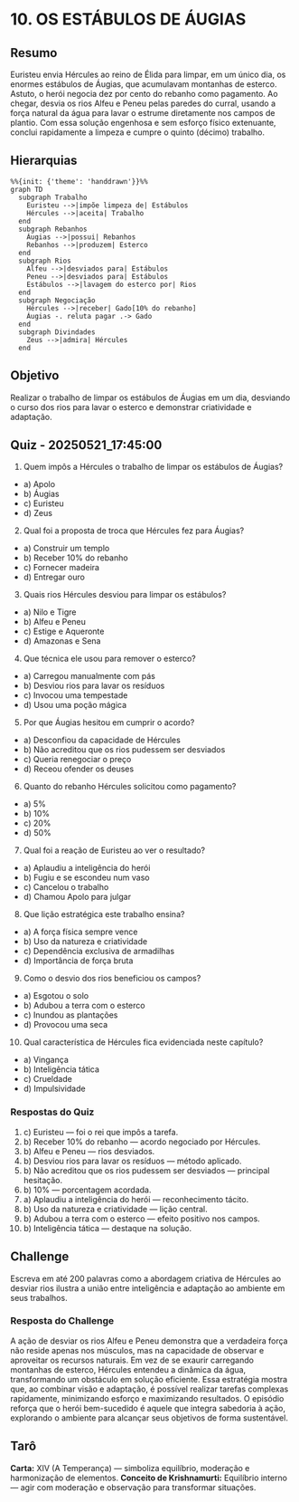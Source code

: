 # 10. OS ESTÁBULOS DE ÁUGIAS

## Resumo

Euristeu envia Hércules ao reino de Élida para limpar, em um único dia, os enormes estábulos de Áugias, que acumulavam montanhas de esterco. Astuto, o herói negocia dez por cento do rebanho como pagamento. Ao chegar, desvia os rios Alfeu e Peneu pelas paredes do curral, usando a força natural da água para lavar o estrume diretamente nos campos de plantio. Com essa solução engenhosa e sem esforço físico extenuante, conclui rapidamente a limpeza e cumpre o quinto (décimo) trabalho.

## Hierarquias

```mermaid
%%{init: {'theme': 'handdrawn'}}%%
graph TD
  subgraph Trabalho
    Euristeu -->|impõe limpeza de| Estábulos
    Hércules -->|aceita| Trabalho
  end
  subgraph Rebanhos
    Áugias -->|possui| Rebanhos
    Rebanhos -->|produzem| Esterco
  end
  subgraph Rios
    Alfeu -->|desviados para| Estábulos
    Peneu -->|desviados para| Estábulos
    Estábulos -->|lavagem do esterco por| Rios
  end
  subgraph Negociação
    Hércules -->|receber| Gado[10% do rebanho]
    Áugias -. reluta pagar .-> Gado
  end
  subgraph Divindades
    Zeus -->|admira| Hércules
  end
```

## Objetivo

Realizar o trabalho de limpar os estábulos de Áugias em um dia, desviando o curso dos rios para lavar o esterco e demonstrar criatividade e adaptação.

## Quiz - 20250521_17:45:00

1. Quem impôs a Hércules o trabalho de limpar os estábulos de Áugias?

- a) Apolo
- b) Áugias
- c) Euristeu
- d) Zeus

2. Qual foi a proposta de troca que Hércules fez para Áugias?

- a) Construir um templo
- b) Receber 10% do rebanho
- c) Fornecer madeira
- d) Entregar ouro

3. Quais rios Hércules desviou para limpar os estábulos?

- a) Nilo e Tigre
- b) Alfeu e Peneu
- c) Estige e Aqueronte
- d) Amazonas e Sena

4. Que técnica ele usou para remover o esterco?

- a) Carregou manualmente com pás
- b) Desviou rios para lavar os resíduos
- c) Invocou uma tempestade
- d) Usou uma poção mágica

5. Por que Áugias hesitou em cumprir o acordo?

- a) Desconfiou da capacidade de Hércules
- b) Não acreditou que os rios pudessem ser desviados
- c) Queria renegociar o preço
- d) Receou ofender os deuses

6. Quanto do rebanho Hércules solicitou como pagamento?

- a) 5%
- b) 10%
- c) 20%
- d) 50%

7. Qual foi a reação de Euristeu ao ver o resultado?

- a) Aplaudiu a inteligência do herói
- b) Fugiu e se escondeu num vaso
- c) Cancelou o trabalho
- d) Chamou Apolo para julgar

8. Que lição estratégica este trabalho ensina?

- a) A força física sempre vence
- b) Uso da natureza e criatividade
- c) Dependência exclusiva de armadilhas
- d) Importância de força bruta

9. Como o desvio dos rios beneficiou os campos?

- a) Esgotou o solo
- b) Adubou a terra com o esterco
- c) Inundou as plantações
- d) Provocou uma seca

10. Qual característica de Hércules fica evidenciada neste capítulo?

- a) Vingança
- b) Inteligência tática
- c) Crueldade
- d) Impulsividade

### Respostas do Quiz

1. c) Euristeu — foi o rei que impôs a tarefa.
2. b) Receber 10% do rebanho — acordo negociado por Hércules.
3. b) Alfeu e Peneu — rios desviados.
4. b) Desviou rios para lavar os resíduos — método aplicado.
5. b) Não acreditou que os rios pudessem ser desviados — principal hesitação.
6. b) 10% — porcentagem acordada.
7. a) Aplaudiu a inteligência do herói — reconhecimento tácito.
8. b) Uso da natureza e criatividade — lição central.
9. b) Adubou a terra com o esterco — efeito positivo nos campos.
10. b) Inteligência tática — destaque na solução.

## Challenge

Escreva em até 200 palavras como a abordagem criativa de Hércules ao desviar rios ilustra a união entre inteligência e adaptação ao ambiente em seus trabalhos.

### Resposta do Challenge

A ação de desviar os rios Alfeu e Peneu demonstra que a verdadeira força não reside apenas nos músculos, mas na capacidade de observar e aproveitar os recursos naturais. Em vez de se exaurir carregando montanhas de esterco, Hércules entendeu a dinâmica da água, transformando um obstáculo em solução eficiente. Essa estratégia mostra que, ao combinar visão e adaptação, é possível realizar tarefas complexas rapidamente, minimizando esforço e maximizando resultados. O episódio reforça que o herói bem-sucedido é aquele que integra sabedoria à ação, explorando o ambiente para alcançar seus objetivos de forma sustentável.

## Tarô

**Carta:** XIV (A Temperança) — simboliza equilíbrio, moderação e harmonização de elementos.
**Conceito de Krishnamurti:** Equilíbrio interno — agir com moderação e observação para transformar situações.
